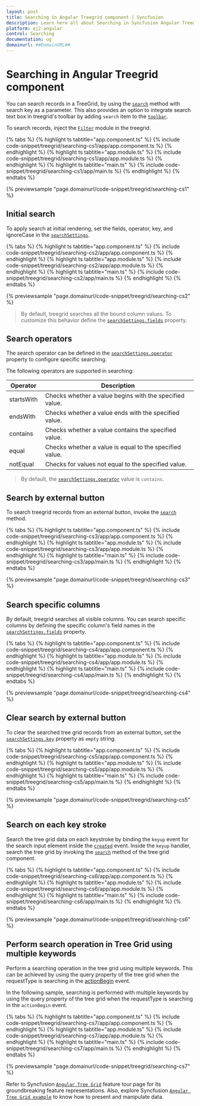 ```yaml
---
layout: post
title: Searching in Angular Treegrid component | Syncfusion
description: Learn here all about Searching in Syncfusion Angular Treegrid component of Syncfusion Essential JS 2 and more.
platform: ej2-angular
control: Searching 
documentation: ug
domainurl: ##DomainURL##
---
```


# Searching in Angular Treegrid component

You can search records in a TreeGrid, by using the [`search`](https://ej2.syncfusion.com/angular/documentation/api/treegrid/#search) method with search key as a parameter. This also provides an option to integrate search text box in treegrid's toolbar by adding `search` item to the [`toolbar`](https://ej2.syncfusion.com/angular/documentation/api/treegrid/#toolbar).

To search records, inject the [`Filter`](https://ej2.syncfusion.com/angular/documentation/api/treegrid/#fitermodule) module in the treegrid.

{% tabs %}
{% highlight ts tabtitle="app.component.ts" %}
{% include code-snippet/treegrid/searching-cs1/app/app.component.ts %}
{% endhighlight %}
{% highlight ts tabtitle="app.module.ts" %}
{% include code-snippet/treegrid/searching-cs1/app/app.module.ts %}
{% endhighlight %}
{% highlight ts tabtitle="main.ts" %}
{% include code-snippet/treegrid/searching-cs1/app/main.ts %}
{% endhighlight %}
{% endtabs %}
  
{% previewsample "page.domainurl/code-snippet/treegrid/searching-cs1" %}

## Initial search

To apply search at initial rendering, set the fields, operator, key, and ignoreCase in the [`searchSettings`](https://ej2.syncfusion.com/angular/documentation/api/treegrid/#searchsettings).

{% tabs %}
{% highlight ts tabtitle="app.component.ts" %}
{% include code-snippet/treegrid/searching-cs2/app/app.component.ts %}
{% endhighlight %}
{% highlight ts tabtitle="app.module.ts" %}
{% include code-snippet/treegrid/searching-cs2/app/app.module.ts %}
{% endhighlight %}
{% highlight ts tabtitle="main.ts" %}
{% include code-snippet/treegrid/searching-cs2/app/main.ts %}
{% endhighlight %}
{% endtabs %}
  
{% previewsample "page.domainurl/code-snippet/treegrid/searching-cs2" %}

> By default, treegrid searches all the bound column values. To customize this behavior define the [`searchSettings.fields`](https://ej2.syncfusion.com/angular/documentation/api/treegrid/searchSettingsModel/#fields) property.

## Search operators

The search operator can be defined in the [`searchSettings.operator`](https://ej2.syncfusion.com/angular/documentation/api/treegrid/searchSettingsModel/#operator) property to configure specific searching.

The following operators are supported in searching:

Operator |Description
-----|-----
startsWith |Checks whether a value begins with the specified value.
endsWith |Checks whether a value ends with the specified value.
contains |Checks whether a value contains the specified value.
equal |Checks whether a value is equal to the specified value.
notEqual |Checks for values not equal to the specified value.

> By default, the [`searchSettings.operator`](https://ej2.syncfusion.com/angular/documentation/api/treegrid/searchSettingsModel/#operator) value is `contains`.

## Search by external button

To search treegrid records from an external button, invoke the [`search`](https://ej2.syncfusion.com/angular/documentation/api/treegrid/#search) method.

{% tabs %}
{% highlight ts tabtitle="app.component.ts" %}
{% include code-snippet/treegrid/searching-cs3/app/app.component.ts %}
{% endhighlight %}
{% highlight ts tabtitle="app.module.ts" %}
{% include code-snippet/treegrid/searching-cs3/app/app.module.ts %}
{% endhighlight %}
{% highlight ts tabtitle="main.ts" %}
{% include code-snippet/treegrid/searching-cs3/app/main.ts %}
{% endhighlight %}
{% endtabs %}
  
{% previewsample "page.domainurl/code-snippet/treegrid/searching-cs3" %}

## Search specific columns

By default, treegrid searches all visible columns. You can search specific columns by defining the specific column's field names in the [`searchSettings.fields`](https://ej2.syncfusion.com/angular/documentation/api/treegrid/searchSettingsModel/#fields) property.

{% tabs %}
{% highlight ts tabtitle="app.component.ts" %}
{% include code-snippet/treegrid/searching-cs4/app/app.component.ts %}
{% endhighlight %}
{% highlight ts tabtitle="app.module.ts" %}
{% include code-snippet/treegrid/searching-cs4/app/app.module.ts %}
{% endhighlight %}
{% highlight ts tabtitle="main.ts" %}
{% include code-snippet/treegrid/searching-cs4/app/main.ts %}
{% endhighlight %}
{% endtabs %}
  
{% previewsample "page.domainurl/code-snippet/treegrid/searching-cs4" %}

## Clear search by external button

To clear the searched tree grid records from an external button, set the [`searchSettings.key`](https://ej2.syncfusion.com/angular/documentation/api/treegrid/searchSettings/#key) property as `empty` string.

{% tabs %}
{% highlight ts tabtitle="app.component.ts" %}
{% include code-snippet/treegrid/searching-cs5/app/app.component.ts %}
{% endhighlight %}
{% highlight ts tabtitle="app.module.ts" %}
{% include code-snippet/treegrid/searching-cs5/app/app.module.ts %}
{% endhighlight %}
{% highlight ts tabtitle="main.ts" %}
{% include code-snippet/treegrid/searching-cs5/app/main.ts %}
{% endhighlight %}
{% endtabs %}
  
{% previewsample "page.domainurl/code-snippet/treegrid/searching-cs5" %}

## Search on each key stroke

Search the tree grid data on each keystroke by binding the `keyup` event for the search input element inside the [`created`](https://ej2.syncfusion.com/angular/documentation/api/treegrid/#created) event. Inside the `keyup` handler, search the tree grid by invoking the [`search`](https://ej2.syncfusion.com/angular/documentation/api/treegrid/#search) method of the tree grid component.

{% tabs %}
{% highlight ts tabtitle="app.component.ts" %}
{% include code-snippet/treegrid/searching-cs6/app/app.component.ts %}
{% endhighlight %}
{% highlight ts tabtitle="app.module.ts" %}
{% include code-snippet/treegrid/searching-cs6/app/app.module.ts %}
{% endhighlight %}
{% highlight ts tabtitle="main.ts" %}
{% include code-snippet/treegrid/searching-cs6/app/main.ts %}
{% endhighlight %}
{% endtabs %}
  
{% previewsample "page.domainurl/code-snippet/treegrid/searching-cs6" %}

## Perform search operation in Tree Grid using multiple keywords

Perform a searching operation in the tree grid using multiple keywords. This can be achieved by using the query property of the tree grid when the requestType is searching in the [actionBegin](https://ej2.syncfusion.com/angular/documentation/api/treegrid/#actionbegin) event.

In the following sample, searching is performed with multiple keywords by using the query property of the tree grid when the requestType is searching in the `actionBegin` event.

{% tabs %}
{% highlight ts tabtitle="app.component.ts" %}
{% include code-snippet/treegrid/searching-cs7/app/app.component.ts %}
{% endhighlight %}
{% highlight ts tabtitle="app.module.ts" %}
{% include code-snippet/treegrid/searching-cs7/app/app.module.ts %}
{% endhighlight %}
{% highlight ts tabtitle="main.ts" %}
{% include code-snippet/treegrid/searching-cs7/app/main.ts %}
{% endhighlight %}
{% endtabs %}
  
{% previewsample "page.domainurl/code-snippet/treegrid/searching-cs7" %}

Refer to Syncfusion [`Angular Tree Grid`](https://www.syncfusion.com/angular-ui-components/angular-tree-grid) feature tour page for its groundbreaking feature representations. Also, explore Syncfusion [`Angular Tree Grid example`](https://ej2.syncfusion.com/angular/demos/#/material/treegrid/treegrid-overview) to know how to present and manipulate data.